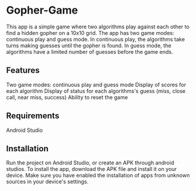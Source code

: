 # Gopher-Game
This app is a simple game where two algorithms play against each other to find a hidden gopher on a 10x10 grid. The app has two game modes: continuous play and guess mode. In continuous play, the algorithms take turns making guesses until the gopher is found. In guess mode, the algorithms have a limited number of guesses before the game ends.

## Features
Two game modes: continuous play and guess mode
Display of scores for each algorithm
Display of status for each algorithms's guess (miss, close call, near miss, success)
Ability to reset the game

## Requirements
Android Studio

## Installation
Run the project on Android Studio, or create an APK through android studios. 
To install the app, download the APK file and install it on your device. Make sure you have enabled the installation of apps from unknown sources in your device's settings.
